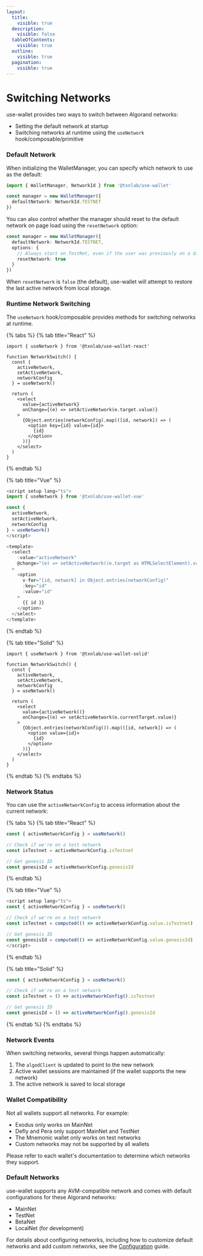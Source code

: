 ```yaml
---
layout:
  title:
    visible: true
  description:
    visible: false
  tableOfContents:
    visible: true
  outline:
    visible: true
  pagination:
    visible: true
---
```


# Switching Networks

use-wallet provides two ways to switch between Algorand networks:

* Setting the default network at startup
* Switching networks at runtime using the `useNetwork` hook/composable/primitive

### Default Network

When initializing the WalletManager, you can specify which network to use as the default:

```typescript
import { WalletManager, NetworkId } from '@txnlab/use-wallet'

const manager = new WalletManager({
  defaultNetwork: NetworkId.TESTNET
})
```

You can also control whether the manager should reset to the default network on page load using the `resetNetwork` option:

```typescript
const manager = new WalletManager({
  defaultNetwork: NetworkId.TESTNET,
  options: {
    // Always start on TestNet, even if the user was previously on a different network
    resetNetwork: true
  }
})
```

When `resetNetwork` is `false` (the default), use-wallet will attempt to restore the last active network from local storage.

### Runtime Network Switching

The `useNetwork` hook/composable provides methods for switching networks at runtime.

{% tabs %}
{% tab title="React" %}
```tsx
import { useNetwork } from '@txnlab/use-wallet-react'

function NetworkSwitch() {
  const {
    activeNetwork,
    setActiveNetwork,
    networkConfig
  } = useNetwork()

  return (
    <select
      value={activeNetwork}
      onChange={(e) => setActiveNetwork(e.target.value)}
    >
      {Object.entries(networkConfig).map(([id, network]) => (
        <option key={id} value={id}>
          {id}
        </option>
      ))}
    </select>
  )
}
```
{% endtab %}

{% tab title="Vue" %}
```typescript
<script setup lang="ts">
import { useNetwork } from '@txnlab/use-wallet-vue'

const {
  activeNetwork,
  setActiveNetwork,
  networkConfig
} = useNetwork()
</script>

<template>
  <select
    :value="activeNetwork"
    @change="(e) => setActiveNetwork((e.target as HTMLSelectElement).value)"
  >
    <option
      v-for="[id, network] in Object.entries(networkConfig)"
      :key="id"
      :value="id"
    >
      {{ id }}
    </option>
  </select>
</template>
```
{% endtab %}

{% tab title="Solid" %}
```tsx
import { useNetwork } from '@txnlab/use-wallet-solid'

function NetworkSwitch() {
  const {
    activeNetwork,
    setActiveNetwork,
    networkConfig
  } = useNetwork()

  return (
    <select
      value={activeNetwork()}
      onChange={(e) => setActiveNetwork(e.currentTarget.value)}
    >
      {Object.entries(networkConfig()).map(([id, network]) => (
        <option value={id}>
          {id}
        </option>
      ))}
    </select>
  )
}
```
{% endtab %}
{% endtabs %}

### Network Status

You can use the `activeNetworkConfig` to access information about the current network:

{% tabs %}
{% tab title="React" %}
```typescript
const { activeNetworkConfig } = useNetwork()

// Check if we're on a test network
const isTestnet = activeNetworkConfig.isTestnet

// Get genesis ID
const genesisId = activeNetworkConfig.genesisId
```
{% endtab %}

{% tab title="Vue" %}
```typescript
<script setup lang="ts">
const { activeNetworkConfig } = useNetwork()

// Check if we're on a test network
const isTestnet = computed(() => activeNetworkConfig.value.isTestnet)

// Get genesis ID
const genesisId = computed(() => activeNetworkConfig.value.genesisId)
</script>
```
{% endtab %}

{% tab title="Solid" %}
```typescript
const { activeNetworkConfig } = useNetwork()

// Check if we're on a test network
const isTestnet = () => activeNetworkConfig().isTestnet

// Get genesis ID
const genesisId = () => activeNetworkConfig().genesisId
```
{% endtab %}
{% endtabs %}

### Network Events

When switching networks, several things happen automatically:

1. The `algodClient` is updated to point to the new network
2. Active wallet sessions are maintained (if the wallet supports the new network)
3. The active network is saved to local storage

### Wallet Compatibility

Not all wallets support all networks. For example:

* Exodus only works on MainNet
* Defly and Pera only support MainNet and TestNet
* The Mnemonic wallet only works on test networks
* Custom networks may not be supported by all wallets

Please refer to each wallet's documentation to determine which networks they support.

### Default Networks

use-wallet supports any AVM-compatible network and comes with default configurations for these Algorand networks:

* MainNet
* TestNet
* BetaNet
* LocalNet (for development)

For details about configuring networks, including how to customize default networks and add custom networks, see the [Configuration](../getting-started/configuration.md#network-configuration) guide.
